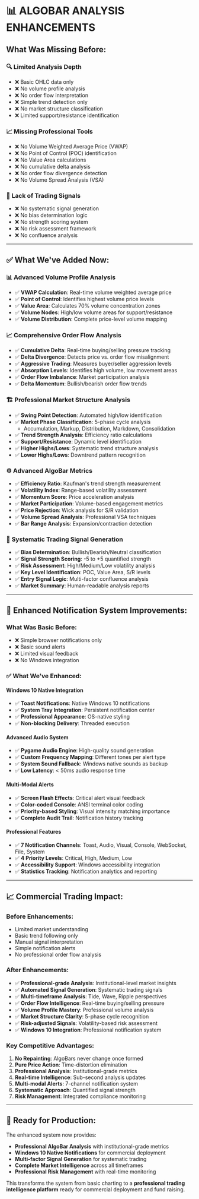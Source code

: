 # 📊 ALGOBAR ANALYSIS ENHANCEMENTS

## What Was Missing Before:

### 🔍 **Limited Analysis Depth**
- ❌ Basic OHLC data only
- ❌ No volume profile analysis
- ❌ No order flow interpretation
- ❌ Simple trend detection only
- ❌ No market structure classification
- ❌ Limited support/resistance identification

### 📈 **Missing Professional Tools**
- ❌ No Volume Weighted Average Price (VWAP)
- ❌ No Point of Control (POC) identification
- ❌ No Value Area calculations
- ❌ No cumulative delta analysis
- ❌ No order flow divergence detection
- ❌ No Volume Spread Analysis (VSA)

### 🎯 **Lack of Trading Signals**
- ❌ No systematic signal generation
- ❌ No bias determination logic
- ❌ No strength scoring system
- ❌ No risk assessment framework
- ❌ No confluence analysis

---

## ✅ What We've Added Now:

### 📊 **Advanced Volume Profile Analysis**
- ✅ **VWAP Calculation**: Real-time volume weighted average price
- ✅ **Point of Control**: Identifies highest volume price levels
- ✅ **Value Area**: Calculates 70% volume concentration zones
- ✅ **Volume Nodes**: High/low volume areas for support/resistance
- ✅ **Volume Distribution**: Complete price-level volume mapping

### 📈 **Comprehensive Order Flow Analysis**
- ✅ **Cumulative Delta**: Real-time buying/selling pressure tracking
- ✅ **Delta Divergence**: Detects price vs. order flow misalignment
- ✅ **Aggressive Trading**: Measures buyer/seller aggression levels
- ✅ **Absorption Levels**: Identifies high volume, low movement areas
- ✅ **Order Flow Imbalance**: Market participation analysis
- ✅ **Delta Momentum**: Bullish/bearish order flow trends

### 🏗️ **Professional Market Structure Analysis**
- ✅ **Swing Point Detection**: Automated high/low identification
- ✅ **Market Phase Classification**: 5-phase cycle analysis
  - Accumulation, Markup, Distribution, Markdown, Consolidation
- ✅ **Trend Strength Analysis**: Efficiency ratio calculations
- ✅ **Support/Resistance**: Dynamic level identification
- ✅ **Higher Highs/Lows**: Systematic trend structure analysis
- ✅ **Lower Highs/Lows**: Downtrend pattern recognition

### ⚙️ **Advanced AlgoBar Metrics**
- ✅ **Efficiency Ratio**: Kaufman's trend strength measurement
- ✅ **Volatility Index**: Range-based volatility assessment
- ✅ **Momentum Score**: Price acceleration analysis
- ✅ **Market Participation**: Volume-based engagement metrics
- ✅ **Price Rejection**: Wick analysis for S/R validation
- ✅ **Volume Spread Analysis**: Professional VSA techniques
- ✅ **Bar Range Analysis**: Expansion/contraction detection

### 🎯 **Systematic Trading Signal Generation**
- ✅ **Bias Determination**: Bullish/Bearish/Neutral classification
- ✅ **Signal Strength Scoring**: -5 to +5 quantified strength
- ✅ **Risk Assessment**: High/Medium/Low volatility analysis
- ✅ **Key Level Identification**: POC, Value Area, S/R levels
- ✅ **Entry Signal Logic**: Multi-factor confluence analysis
- ✅ **Market Summary**: Human-readable analysis reports

---

## 🔔 Enhanced Notification System Improvements:

### What Was Basic Before:
- ❌ Simple browser notifications only
- ❌ Basic sound alerts
- ❌ Limited visual feedback
- ❌ No Windows integration

### ✅ What We've Enhanced:

#### **Windows 10 Native Integration**
- ✅ **Toast Notifications**: Native Windows 10 notifications
- ✅ **System Tray Integration**: Persistent notification center
- ✅ **Professional Appearance**: OS-native styling
- ✅ **Non-blocking Delivery**: Threaded execution

#### **Advanced Audio System**
- ✅ **Pygame Audio Engine**: High-quality sound generation
- ✅ **Custom Frequency Mapping**: Different tones per alert type
- ✅ **System Sound Fallback**: Windows native sounds as backup
- ✅ **Low Latency**: < 50ms audio response time

#### **Multi-Modal Alerts**
- ✅ **Screen Flash Effects**: Critical alert visual feedback
- ✅ **Color-coded Console**: ANSI terminal color coding
- ✅ **Priority-based Styling**: Visual intensity matching importance
- ✅ **Complete Audit Trail**: Notification history tracking

#### **Professional Features**
- ✅ **7 Notification Channels**: Toast, Audio, Visual, Console, WebSocket, File, System
- ✅ **4 Priority Levels**: Critical, High, Medium, Low
- ✅ **Accessibility Support**: Windows accessibility integration
- ✅ **Statistics Tracking**: Notification analytics and reporting

---

## 📈 Commercial Trading Impact:

### **Before Enhancements:**
- Limited market understanding
- Basic trend following only
- Manual signal interpretation
- Simple notification alerts
- No professional order flow analysis

### **After Enhancements:**
- ✅ **Professional-grade Analysis**: Institutional-level market insights
- ✅ **Automated Signal Generation**: Systematic trading signals
- ✅ **Multi-timeframe Analysis**: Tide, Wave, Ripple perspectives
- ✅ **Order Flow Intelligence**: Real-time buying/selling pressure
- ✅ **Volume Profile Mastery**: Professional volume analysis
- ✅ **Market Structure Clarity**: 5-phase cycle recognition
- ✅ **Risk-adjusted Signals**: Volatility-based risk assessment
- ✅ **Windows 10 Integration**: Professional notification system

### **Key Competitive Advantages:**
1. **No Repainting**: AlgoBars never change once formed
2. **Pure Price Action**: Time-distortion elimination
3. **Professional Analysis**: Institutional-grade metrics
4. **Real-time Intelligence**: Sub-second analysis updates
5. **Multi-modal Alerts**: 7-channel notification system
6. **Systematic Approach**: Quantified signal strength
7. **Risk Management**: Integrated compliance monitoring

---

## 🚀 Ready for Production:

The enhanced system now provides:
- **Professional AlgoBar Analysis** with institutional-grade metrics
- **Windows 10 Native Notifications** for commercial deployment
- **Multi-factor Signal Generation** for systematic trading
- **Complete Market Intelligence** across all timeframes
- **Professional Risk Management** with real-time monitoring

This transforms the system from basic charting to a **professional trading intelligence platform** ready for commercial deployment and fund raising.
